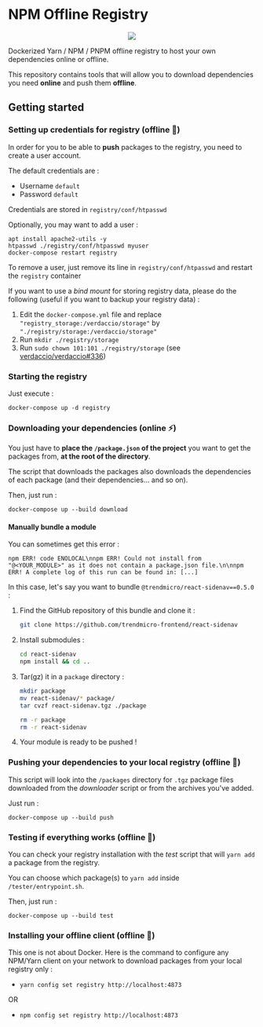 # NPM Offline Registry

<p align="center">
<img src="https://travis-ci.org/flavienbwk/npm-offline-registry-docker.svg?branch=master"/>
</p>

Dockerized Yarn / NPM / PNPM offline registry to host your own dependencies online or offline.

This repository contains tools that will allow you to download dependencies you need **online** and push them **offline**.

## Getting started

### Setting up credentials for registry (offline :electric_plug:)

In order for you to be able to **push** packages to the registry, you need to create a user account.  

The default credentials are :

- Username `default`
- Password `default`

Credentials are stored in `registry/conf/htpasswd`

Optionally, you may want to add a user :

```console
apt install apache2-utils -y
htpasswd ./registry/conf/htpasswd myuser
docker-compose restart registry
```

To remove a user, just remove its line in `registry/conf/htpasswd` and restart the `registry` container

If you want to use a _bind mount_ for storing registry data, please do the following (useful if you want to backup your registry data) :

1. Edit the `docker-compose.yml` file and replace `"registry_storage:/verdaccio/storage"` by `"./registry/storage:/verdaccio/storage"`
2. Run `mkdir ./registry/storage`
3. Run `sudo chown 101:101 ./registry/storage` (see [verdaccio/verdaccio#336](https://github.com/verdaccio/verdaccio/issues/336))

### Starting the registry

Just execute :

```console
docker-compose up -d registry
```

### Downloading your dependencies (online :zap:)

You just have to **place the `/package.json` of the project** you want to get the packages from, **at the root of the directory**.

The script that downloads the packages also downloads the dependencies of each package (and their dependencies... and so on).

Then, just run :

```console
docker-compose up --build download
```

#### Manually bundle a module

You can sometimes get this error :

```stderr
npm ERR! code ENOLOCAL\nnpm ERR! Could not install from "@<YOUR_MODULE>" as it does not contain a package.json file.\n\nnpm ERR! A complete log of this run can be found in: [...]
```

In this case, let's say you want to bundle `@trendmicro/react-sidenav==0.5.0` :

1. Find the GitHub repository of this bundle and clone it :

    ```bash
    git clone https://github.com/trendmicro-frontend/react-sidenav
    ```

2. Install submodules :

    ```bash
    cd react-sidenav
    npm install && cd ..
    ```

3. Tar(gz) it in a `package` directory :

    ```bash
    mkdir package
    mv react-sidenav/* package/
    tar cvzf react-sidenav.tgz ./package

    rm -r package
    rm -r react-sidenav
    ```

4. Your module is ready to be pushed !

### Pushing your dependencies to your local registry (offline :electric_plug:)

This script will look into the `/packages` directory for `.tgz` package files downloaded from the _downloader_ script or from the archives you've added.

Just run :

```console
docker-compose up --build push
```

### Testing if everything works (offline :electric_plug:)

You can check your registry installation with the _test_ script that will `yarn add` a package from the registry.

You can choose which package(s) to `yarn add` inside `/tester/entrypoint.sh`.

Then, just run :

```console
docker-compose up --build test
```

### Installing your offline client (offline :electric_plug:)

This one is not about Docker. Here is the command to configure any NPM/Yarn client on your network to download packages from your local registry only :

- `yarn config set registry http://localhost:4873`

OR

- `npm config set registry http://localhost:4873`
